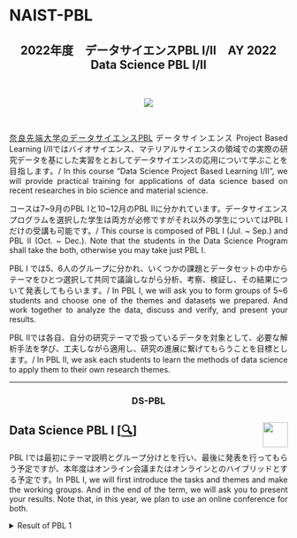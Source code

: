 # NAIST-PBL

<h2 align="center">2022年度　データサイエンスPBL I/II　AY 2022　Data Science PBL I/II</h2>

<br />

<p align="center">
  <a href='http://www-dsc.naist.jp/dsc_naist/dsc-pbl/'><img src="http://www-dsc.naist.jp/dsc_naist/wp-content/themes/academic_renew/img/common/logo.svg"></a>
</p>

<br />

<p align="justify">
  <a href="http://www-dsc.naist.jp/dsc_naist/dsc-pbl/">奈良先端大学のデータサイエンスPBL</a> データサインエンス Project Based Learning I/IIではバイオサイエンス、マテリアルサイエンスの領域での実際の研究データを基にした実習をとおしてデータサイエンスの応用について学ぶことを目指します。/ In this course “Data Science Project Based Learning I/II”, we will provide practical training for applications of data science based on recent researches in bio science and material science.
</p>

<p align="justify">
  コースは7~9月のPBL Iと10~12月のPBL IIに分かれています。データサイエンスプログラムを選択した学生は両方が必修ですがそれ以外の学生についてはPBL Iだけの受講も可能です。/ This course is composed of PBL I (Jul. ~ Sep.) and PBL II (Oct. ~ Dec.). Note that the students in the Data Science Program shall take the both, otherwise you may take just PBL I.
</p>

<p align="justify">
  PBL I では5、6人のグループに分かれ、いくつかの課題とデータセットの中からテーマをひとつ選択して共同で議論しながら分析、考察、検証し、その結果について発表してもらいます。/ In PBL I, we will ask you to form groups of 5~6 students and choose one of the themes and datasets we prepared. And work together to analyze the data, discuss and verify, and present your results.
</p>

<p align="justify">
  PBL IIでは各自、自分の研究テーマで扱っているデータを対象として、必要な解析手法を学び、工夫しながら適用し、研究の進展に繋げてもらうことを目標とします。/ In PBL II, we ask each students to learn the methods of data science to apply them to their own research themes.
</p>

---

<h3 align="center">DS-PBL</h3>

## Data Science PBL I [[🔍](http://www-dsc.naist.jp/dsc_naist/dsc-pbl/)] <a href='http://www-dsc.naist.jp/dsc_naist/dsc-pbl/'><img src='https://www.naist.jp/about/img/logomark_Rnasi.png' align="right" height="45" /></a>
<p align="justify">
  PBL Iでは最初にテーマ説明とグループ分けとを行い、最後に発表を行ってもらう予定ですが、本年度はオンライン会議またはオンラインとのハイブリッドとする予定です。In PBL I, we will first introduce the tasks and themes and make the working groups. And in the end of the term, we will ask you to present your results. Note that, in this year, we plan to use an online conference for both.
</p>

<details>
<summary>Result of PBL 1</summary>

- [[📂](https://drive.google.com/uc?export=download&id=1HoUwcDBl0q574btcfg9t3eoFjUMMV42I)] [[🔍](https://academy.dqlab.id/main/package/practice/157)] [[📃](https://academy.dqlab.id/certificate/pdf/DQLABINTP1JOGKCL/)] Python for Data Professional Beginner - Part 1

- [[📂](https://github.com/MyArist/DQLab/tree/master/Learn/Python/Fundamental/Python%20for%20Data%20Professional%20Beginner%20-%20Part%202)] [[🔍](https://academy.dqlab.id/main/package/practice/160)] [[📃](https://academy.dqlab.id/certificate/pdf/DQLABINTP1TJEAKE/)] Python for Data Professional Beginner - Part 2

- [[📂](https://github.com/MyArist/DQLab/tree/master/Learn/Python/Fundamental/Python%20for%20Data%20Professional%20Beginner%20-%20Part%203)] [[🔍](https://academy.dqlab.id/main/package/practice/161)] [[📃](https://academy.dqlab.id/certificate/pdf/DQLABINTP1GMBOKW/)] Python for Data Professional Beginner - Part 3

</details>
